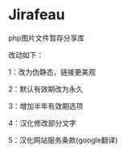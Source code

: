 # Jirafeau
php图片文件暂存分享库

改动如下：


1：改为伪静态，链接更美观

2：默认有效期改为永久

3：增加半年有效期选项

4：汉化修改部分文字

5：汉化网站服务条款(google翻译)
